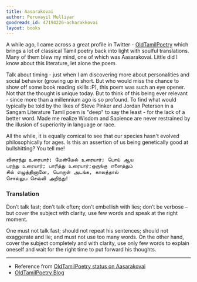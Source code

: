 ```yaml
---
title: Aasarakovai
author: Peruvayil Mulliyar
goodreads_id: 47194226-acharakkovai
layout: books
---
```


A while ago, I came across a great profile in Twitter - [OldTamilPoetry](https://twitter.com/OldTamilPoetry) which brings a lot of classical Tamil poetry back into light with soulful translations. Many of them blew my mind, one of which was Aasarakovai. Little did I know about this literature, let alone the poem. 

Talk about timing - just when I am discovering more about personalities and social behavior (growing up in short. But who would miss the chance to show off some book reading skills :P), this poem was such an eye opener. Not that the thought is unique today. But to think of this being ever relevant - since more than a millennium ago is so profound. To find what would typically be told by the likes of Steve Pinker and Jordan Peterson in a Sangam Literature Tamil poem is "deep" to say the least - for the lack of a better word. Made me realize Wisdom and Sapience are never restrained by the illusion of superiority in language or race.

All the while, it is equally comical to see that our species hasn't evolved philosophically for ages. Is this an assertion of us being genetically good at bullshitting? You tell me!

<pre>
விரைந்து உரையார்; மேன்மேல் உரையார்; பொய் ஆய
பரந்து உரையார்; பாரித்து உரையார்;ஒருங்கு எனைத்தும்
சில் எழுத்தினானே, பொருள் அடங்க, காலத்தால்
சொல்லுப செவ்வி அறிந்து!
</pre>

### Translation 

Don’t talk fast; don’t talk often;
don’t embellish with lies; don’t be verbose – but
cover the subject with clarity, use few words
and speak at the right moment.

One must not talk fast; should not repeat his sentences; should not exaggerate and lie; and must not use too many words. On the other hand, cover the subject completely and with clarity, use only few words to explain oneself and wait for the right time to put forward his thoughts.

---
* Reference from [OldTamilPoetry status on Aasarakovai](https://twitter.com/OldTamilPoetry/status/1148093132430426113)
* [OldTamilPoetry Blog](https://oldtamilpoetry.com/)




